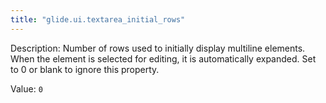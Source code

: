 ```yaml
---
title: "glide.ui.textarea_initial_rows"
---
```


Description: Number of rows used to initially display multiline elements.  When the element is selected for editing, it is automatically expanded.  Set to 0 or blank to ignore this property.

Value: `0`